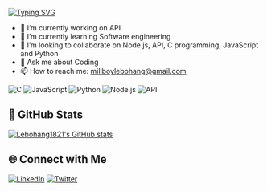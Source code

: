 [![Typing SVG](https://readme-typing-svg.demolab.com?font=Fira+Code&pause=1000&random=false&width=435&lines=Hi+There+👋)](https://git.io/typing-svg)

- 🔭 I’m currently working on API
- 🌱 I’m currently learning Software engineering
- 👯 I’m looking to collaborate on Node.js, API, C programming, JavaScript and Python
- 💬 Ask me about Coding
- 📫 How to reach me: millboylebohang@gmail.com

![C](https://img.shields.io/badge/Language-C-blue)
![JavaScript](https://img.shields.io/badge/Language-JavaScript-yellow)
![Python](https://img.shields.io/badge/Language-Python-green)
![Node.js](https://img.shields.io/badge/Backend-Node.js-brightgreen)
![API](https://img.shields.io/badge/API-RESTful-orange)


## 🚀 GitHub Stats

[![Lebohang1821's GitHub stats](https://github-readme-stats.vercel.app/api?username=Lebohang1821&show_icons=true&theme=radical)](https://github.com/Lebohang1821/Lebohang1821)

## 🌐 Connect with Me

[![LinkedIn](https://img.shields.io/badge/LinkedIn-Connect-blue)](https://www.linkedin.com/in/lebohang1821/)
[![Twitter](https://img.shields.io/badge/Twitter-Follow-blue)](https://twitter.com/Lebohang1821)

